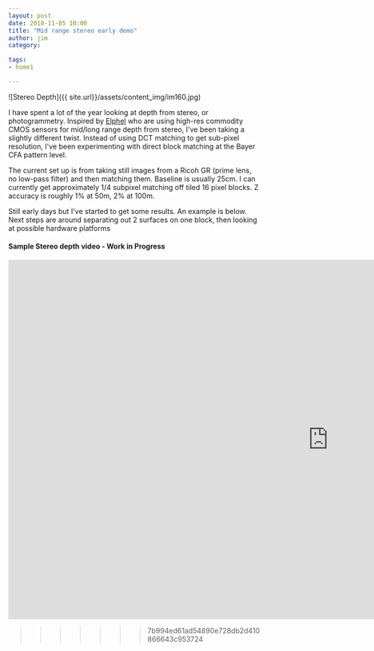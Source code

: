 ```yaml
---
layout: post
date: 2018-11-05 10:00
title: "Mid range stereo early demo"
author: jim
category:

tags:
- home1

---
```


![Stereo Depth]({{ site.url}}/assets/content_img/im160.jpg)

I have spent a lot of the year looking at depth from stereo, or photogrammetry. Inspired by <a href="https://www.elphel.com"> Elphel</a> who are using high-res commodity CMOS sensors for mid/long range depth from stereo, I've been taking a slightly different twist. Instead of using DCT matching to get sub-pixel resolution, I've been experimenting with direct block matching at the Bayer CFA pattern level.

The current set up is from taking still images from a Ricoh GR (prime lens, no low-pass filter) and then matching them. Baseline is usually 25cm. I can currently get approximately 1/4 subpixel matching off tiled 16 pixel blocks. Z accuracy is roughly 1% at 50m, 2% at 100m.

Still early days but I've started to get some results.
An example is below. Next steps are around separating out 2 surfaces on one block, then looking at possible hardware platforms

#### Sample Stereo depth video - Work in Progress

<iframe width="1280" height="720" src="https://www.youtube-nocookie.com/embed/EpiQvws1odI?rel=0" frameborder="0" allowfullscreen></iframe>













>>>>>>> 7b994ed61ad54890e728db2d410866643c953724
